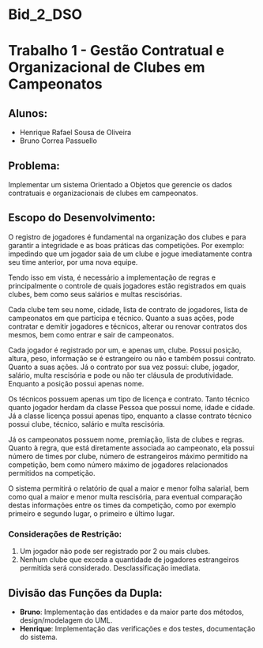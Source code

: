 # Bid_2_DSO
# Trabalho 1 - Gestão Contratual e Organizacional de Clubes em Campeonatos

## Alunos:
- Henrique Rafael Sousa de Oliveira
- Bruno Correa Passuello

## Problema:
Implementar um sistema Orientado a Objetos que gerencie os dados contratuais e organizacionais de clubes em campeonatos.

## Escopo do Desenvolvimento:
O registro de jogadores é fundamental na organização dos clubes e para garantir a integridade e as boas práticas das competições. Por exemplo: impedindo que um jogador saia de um clube e jogue imediatamente contra seu time anterior, por uma nova equipe.

Tendo isso em vista, é necessário a implementação de regras e principalmente o controle de quais jogadores estão registrados em quais clubes, bem como seus salários e multas rescisórias.

Cada clube tem seu nome, cidade, lista de contrato de jogadores, lista de campeonatos em que participa e técnico. Quanto a suas ações, pode contratar e demitir jogadores e técnicos, alterar ou renovar contratos dos mesmos, bem como entrar e sair de campeonatos.

Cada jogador é registrado por um, e apenas um, clube. Possui posição, altura, peso, informação se é estrangeiro ou não e também possui contrato. Quanto a suas ações. Já o contrato por sua vez possui: clube, jogador, salário, multa rescisória e pode ou não ter cláusula de produtividade. Enquanto a posição possui apenas nome.

Os técnicos possuem apenas um tipo de licença e contrato. Tanto técnico quanto jogador herdam da classe Pessoa que possui nome, idade e cidade. Já a classe licença possui apenas tipo, enquanto a classe contrato técnico possui clube, técnico, salário e multa rescisória.

Já os campeonatos possuem nome, premiação, lista de clubes e regras. Quanto à regra, que está diretamente associada ao campeonato, ela possui número de times por clube, número de estrangeiros máximo permitido na competição, bem como número máximo de jogadores relacionados permitidos na competição.

O sistema permitirá o relatório de qual a maior e menor folha salarial, bem como qual a maior e menor multa rescisória, para eventual comparação destas informações entre os times da competição, como por exemplo primeiro e segundo lugar, o primeiro e último lugar.

### Considerações de Restrição:
1. Um jogador não pode ser registrado por 2 ou mais clubes.
2. Nenhum clube que exceda a quantidade de jogadores estrangeiros permitida será considerado. Desclassificação imediata.

## Divisão das Funções da Dupla:
- **Bruno**: Implementação das entidades e da maior parte dos métodos, design/modelagem do UML.
- **Henrique**: Implementação das verificações e dos testes, documentação do sistema.